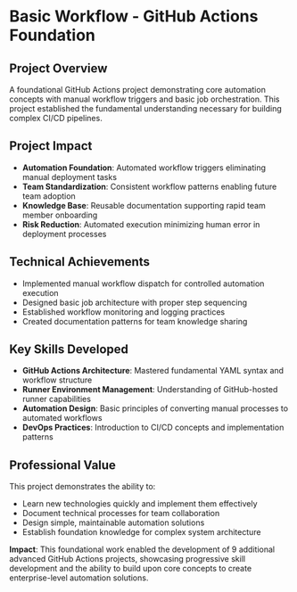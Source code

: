 # Basic Workflow - GitHub Actions Foundation

## Project Overview
A foundational GitHub Actions project demonstrating core automation concepts with manual workflow triggers and basic job orchestration. This project established the fundamental understanding necessary for building complex CI/CD pipelines.

## Project Impact
- **Automation Foundation**: Automated workflow triggers eliminating manual deployment tasks
- **Team Standardization**: Consistent workflow patterns enabling future team adoption
- **Knowledge Base**: Reusable documentation supporting rapid team member onboarding
- **Risk Reduction**: Automated execution minimizing human error in deployment processes

## Technical Achievements
- Implemented manual workflow dispatch for controlled automation execution
- Designed basic job architecture with proper step sequencing
- Established workflow monitoring and logging practices
- Created documentation patterns for team knowledge sharing

## Key Skills Developed
- **GitHub Actions Architecture**: Mastered fundamental YAML syntax and workflow structure
- **Runner Environment Management**: Understanding of GitHub-hosted runner capabilities
- **Automation Design**: Basic principles of converting manual processes to automated workflows
- **DevOps Practices**: Introduction to CI/CD concepts and implementation patterns

## Professional Value
This project demonstrates the ability to:
- Learn new technologies quickly and implement them effectively
- Document technical processes for team collaboration
- Design simple, maintainable automation solutions
- Establish foundation knowledge for complex system architecture

**Impact**: This foundational work enabled the development of 9 additional advanced GitHub Actions projects, showcasing progressive skill development and the ability to build upon core concepts to create enterprise-level automation solutions.